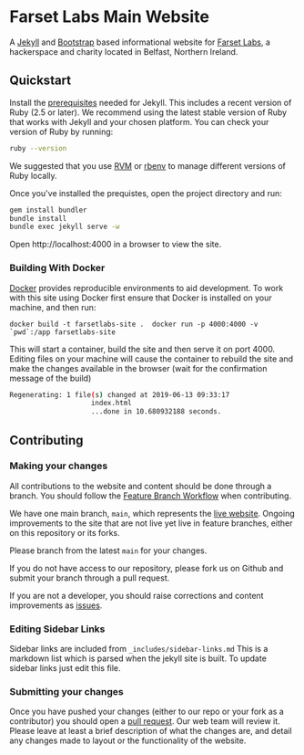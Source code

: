 # Farset Labs Main Website

A [Jekyll][jekyll] and [Bootstrap][bootstrap] based informational website for
[Farset Labs][farsetlabs], a hackerspace and charity located in Belfast,
Northern Ireland.

## Quickstart

Install the [prerequisites][prerequisites] needed for Jekyll. This includes a
recent version of Ruby (2.5 or later). We recommend using the latest stable
version of Ruby that works with Jekyll and your chosen platform. You can check
your version of Ruby by running:

```sh
ruby --version
```

We suggested that you use [RVM][rvm] or [rbenv][rbenv] to manage different
versions of Ruby locally.

Once you've installed the prequistes, open the project directory and run:

```sh
gem install bundler
bundle install
bundle exec jekyll serve -w
```

Open http://localhost:4000 in a browser to view the site.

### Building With Docker

[Docker][docker] provides reproducible environments to aid development. To work
with this site using Docker first ensure that Docker is installed on your
machine, and then run:

``docker build -t farsetlabs-site .  docker run -p 4000:4000 -v `pwd`:/app farsetlabs-site``

This will start a container, build the site and then serve it on port 4000.
Editing files on your machine will cause the container to rebuild the site and
make the changes available in the browser (wait for the confirmation message of
the build)

```sh
Regenerating: 1 file(s) changed at 2019-06-13 09:33:17
                    index.html
                    ...done in 10.680932188 seconds.
```

## Contributing

### Making your changes

All contributions to the website and content should be done through a branch.
You should follow the [Feature Branch Workflow][feature-branch-workflow] when
contributing.

We have one main branch, `main`, which represents the [live
website][farsetlabs]. Ongoing improvements to the site that are not live yet
live in feature branches, either on this repository or its forks.

Please branch from the latest `main` for your changes.

If you do not have access to our repository, please fork us on Github and submit
your branch through a pull request.

If you are not a developer, you should raise corrections and content
improvements as [issues].

### Editing Sidebar Links

Sidebar links are included from `_includes/sidebar-links.md` This is a markdown
list which is parsed when the jekyll site is built. To update sidebar links just
edit this file.

### Submitting your changes

Once you have pushed your changes (either to our repo or your fork as a
contributor) you should open a [pull request]. Our web team will review it.
Please leave at least a brief description of what the changes are, and detail
any changes made to layout or the functionality of the website.

[bootstrap]: http://getbootstrap.com/
[farsetlabs]: https://www.farsetlabs.org.uk/
[docker]: https://docker.com/
[feature-branch-workflow]:
  https://www.atlassian.com/git/tutorials/comparing-workflows/feature-branch-workflow
[issues]: https://github.com/FarsetLabs/farsetlabs.github.io/issues
[jekyll]: http://jekyllrb.com/
[pull request]: https://github.com/FarsetLabs/farsetlabs.github.io/pulls
[rvm]: https://rvm.io/
[rbenv]: https://github.com/rbenv/rbenv
[prerequisites]: https://jekyllrb.com/docs/installation/
